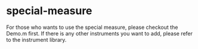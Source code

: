 # special-measure
For those who wants to use the special measure, please checkout the Demo.m first.
If there is any other instruments you want to add, please refer to the instrument library.
